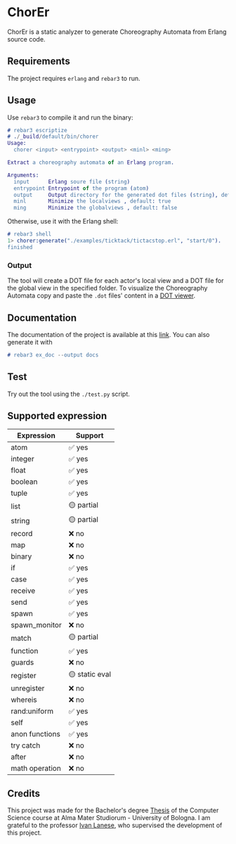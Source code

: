 # ChorEr

ChorEr is a static analyzer to generate Choreography Automata from Erlang source code.

## Requirements

The project requires `erlang` and `rebar3` to run.

## Usage

Use `rebar3` to compile it and run the binary:

```erlang
# rebar3 escriptize
# ./_build/default/bin/chorer
Usage:
  chorer <input> <entrypoint> <output> <minl> <ming>

Extract a choreography automata of an Erlang program.

Arguments:
  input      Erlang soure file (string)
  entrypoint Entrypoint of the program (atom)
  output     Output directory for the generated dot files (string), default: .
  minl       Minimize the localviews , default: true
  ming       Minimize the globalviews , default: false
```

Otherwise, use it with the Erlang shell:

```erlang
# rebar3 shell
1> chorer:generate("./examples/ticktack/tictacstop.erl", "start/0").
finished
```

### Output

The tool will create a DOT file for each actor's local view and a DOT file for the global view in the specified folder. To visualize the Choreography Automata copy and paste the `.dot` files' content in a [DOT viewer](https://dreampuf.github.io/GraphvizOnline).

## Documentation

The documentation of the project is available at this [link](https://gabrielegenovese.github.io/chorer/). You can also generate it with

```erlang
# rebar3 ex_doc --output docs
```

## Test

Try out the tool using the `./test.py` script.

## Supported expression

| Expression     | Support        |
| -------------- | -------------- |
| atom           | ✅ yes         |
| integer        | ✅ yes         |
| float          | ✅ yes         |
| boolean        | ✅ yes         |
| tuple          | ✅ yes         |
| list           | 🟡 partial     |
| string         | 🟡 partial     |
| record         | ❌ no          |
| map            | ❌ no          |
| binary         | ❌ no          |
| if             | ✅ yes         |
| case           | ✅ yes         |
| receive        | ✅ yes         |
| send           | ✅ yes         |
| spawn          | ✅ yes         |
| spawn_monitor  | ❌ no          |
| match          | 🟡 partial     |
| function       | ✅ yes         |
| guards         | ❌ no          |
| register       | 🟡 static eval |
| unregister     | ❌ no          |
| whereis        | ❌ no          |
| rand:uniform   | ✅ yes         |
| self           | ✅ yes         |
| anon functions | ✅ yes         |
| try catch      | ❌ no          |
| after          | ❌ no          |
| math operation | ❌ no          |

## Credits

This project was made for the Bachelor's degree [Thesis](https://gabrielegenovese.github.io/chorer/assets/thesis.pdf) of the Computer Science course at Alma Mater Studiorum - University of Bologna. I am grateful to the professor [Ivan Lanese](http://www.cs.unibo.it/~lanese/), who supervised the development of this project.
